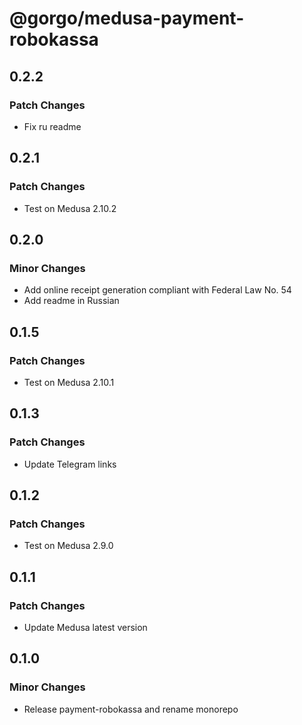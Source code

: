 # @gorgo/medusa-payment-robokassa

## 0.2.2

### Patch Changes

- Fix ru readme

## 0.2.1

### Patch Changes

- Test on Medusa 2.10.2

## 0.2.0

### Minor Changes

- Add online receipt generation compliant with Federal Law No. 54
- Add readme in Russian

## 0.1.5

### Patch Changes

- Test on Medusa 2.10.1

## 0.1.3

### Patch Changes

- Update Telegram links

## 0.1.2

### Patch Changes

- Test on Medusa 2.9.0

## 0.1.1

### Patch Changes

- Update Medusa latest version

## 0.1.0

### Minor Changes

- Release payment-robokassa and rename monorepo
